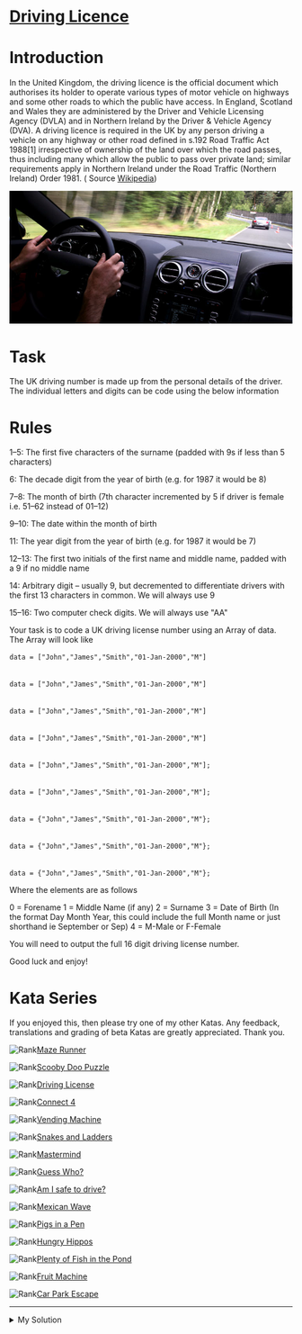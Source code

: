 # [Driving Licence](https://www.codewars.com/kata/59e49b2afc3c494d5d00002a)

# Introduction

In the United Kingdom, the driving licence is the official document which authorises its holder to operate various types
of motor vehicle on highways and some other roads to which the public have access. In England, Scotland and Wales they
are administered by the Driver and Vehicle Licensing Agency (DVLA) and in Northern Ireland by the Driver & Vehicle
Agency (DVA). A driving licence is required in the UK by any person driving a vehicle on any highway or other road
defined in s.192 Road Traffic Act 1988\[1\] irrespective of ownership of the land over which the road passes, thus
including many which allow the public to pass over private land; similar requirements apply in Northern Ireland under
the Road Traffic (Northern Ireland) Order 1981. (
Source [Wikipedia](https://en.wikipedia.org/wiki/Driving_licence_in_the_United_Kingdom))

![Driving](../images/driving_license.jpg)

# Task

The UK driving number is made up from the personal details of the driver. The individual letters and digits can be code
using the below information

# Rules

1–5: The first five characters of the surname (padded with 9s if less than 5 characters)

6: The decade digit from the year of birth (e.g. for 1987 it would be 8)

7–8: The month of birth (7th character incremented by 5 if driver is female i.e. 51–62 instead of 01–12)

9–10: The date within the month of birth

11: The year digit from the year of birth (e.g. for 1987 it would be 7)

12–13: The first two initials of the first name and middle name, padded with a 9 if no middle name

14: Arbitrary digit – usually 9, but decremented to differentiate drivers with the first 13 characters in common. We
will always use 9

15–16: Two computer check digits. We will always use "AA"

Your task is to code a UK driving license number using an Array of data. The Array will look like

    data = ["John","James","Smith","01-Jan-2000","M"]


    data = ["John","James","Smith","01-Jan-2000","M"]


    data = ["John","James","Smith","01-Jan-2000","M"]


    data = ["John","James","Smith","01-Jan-2000","M"]


    data = ["John","James","Smith","01-Jan-2000","M"];


    data = ["John","James","Smith","01-Jan-2000","M"];


    data = {"John","James","Smith","01-Jan-2000","M"};


    data = {"John","James","Smith","01-Jan-2000","M"};


    data = {"John","James","Smith","01-Jan-2000","M"};

Where the elements are as follows

0 = Forename
1 = Middle Name (if any)
2 = Surname
3 = Date of Birth (In the format Day Month Year, this could include the full Month name or just shorthand ie September
or Sep)
4 = M-Male or F-Female

You will need to output the full 16 digit driving license number.

Good luck and enjoy!

# Kata Series

If you enjoyed this, then please try one of my other Katas. Any feedback, translations and grading of beta Katas are
greatly appreciated. Thank you.

![Rank](https://raw.githubusercontent.com/adrianeyre/codewars/master/Ruby/Authored/6KYU.png)[Maze Runner](https://www.codewars.com/kata/58663693b359c4a6560001d6)

![Rank](https://raw.githubusercontent.com/adrianeyre/codewars/master/Ruby/Authored/6KYU.png)[Scooby Doo Puzzle](https://www.codewars.com/kata/58693bbfd7da144164000d05)

![Rank](https://raw.githubusercontent.com/adrianeyre/codewars/master/Ruby/Authored/7KYU.png)[Driving License](https://www.codewars.com/kata/586a1af1c66d18ad81000134)

![Rank](https://raw.githubusercontent.com/adrianeyre/codewars/master/Ruby/Authored/6KYU.png)[Connect 4](https://www.codewars.com/kata/586c0909c1923fdb89002031)

![Rank](https://raw.githubusercontent.com/adrianeyre/codewars/master/Ruby/Authored/6KYU.png)[Vending Machine](https://www.codewars.com/kata/586e6d4cb98de09e3800014f)

![Rank](https://raw.githubusercontent.com/adrianeyre/codewars/master/Ruby/Authored/6KYU.png)[Snakes and Ladders](https://www.codewars.com/kata/587136ba2eefcb92a9000027)

![Rank](https://raw.githubusercontent.com/adrianeyre/codewars/master/Ruby/Authored/6KYU.png)[Mastermind](https://www.codewars.com/kata/58a848258a6909dd35000003)

![Rank](https://raw.githubusercontent.com/adrianeyre/codewars/master/Ruby/Authored/6KYU.png)[Guess Who?](https://www.codewars.com/kata/58b2c5de4cf8b90723000051)

![Rank](https://raw.githubusercontent.com/adrianeyre/codewars/master/Ruby/Authored/6KYU.png)[Am I safe to drive?](https://www.codewars.com/kata/58f5c63f1e26ecda7e000029)

![Rank](https://raw.githubusercontent.com/adrianeyre/codewars/master/Ruby/Authored/6KYU.png)[Mexican Wave](https://www.codewars.com/kata/58f5c63f1e26ecda7e000029)

![Rank](https://raw.githubusercontent.com/adrianeyre/codewars/master/Ruby/Authored/6KYU.png)[Pigs in a Pen](https://www.codewars.com/kata/58fdcc51b4f81a0b1e00003e)

![Rank](https://raw.githubusercontent.com/adrianeyre/codewars/master/Ruby/Authored/6KYU.png)[Hungry Hippos](https://www.codewars.com/kata/590300eb378a9282ba000095)

![Rank](https://raw.githubusercontent.com/adrianeyre/codewars/master/Ruby/Authored/6KYU.png)[Plenty of Fish in the Pond](https://www.codewars.com/kata/5904be220881cb68be00007d)

![Rank](https://raw.githubusercontent.com/adrianeyre/codewars/master/Ruby/Authored/6KYU.png)[Fruit Machine](https://www.codewars.com/kata/590adadea658017d90000039)

![Rank](https://raw.githubusercontent.com/adrianeyre/codewars/master/Ruby/Authored/6KYU.png)[Car Park Escape](https://www.codewars.com/kata/591eab1d192fe0435e000014)

---

<details><summary>My Solution</summary>

```js
function driver(data) {
  const monthMap = {
    Jan: '01',
    Feb: '02',
    Mar: '03',
    Apr: '04',
    May: '05',
    Jun: '06',
    Jul: '07',
    Aug: '08',
    Sep: '09',
    Oct: '10',
    Nov: '11',
    Dec: '12'
  }
  return (
    `${data[2].slice(0, 5).padEnd(5, '9').toUpperCase()}` +
    `${data[3].slice(-2, -1)}` +
    `${data[4] === 'M' ? monthMap[data[3].slice(3, 6)] : Number(monthMap[data[3].slice(3, 6)]) + 50}` +
    `${data[3].slice(0, 2)}` +
    `${data[3].slice(-1)}` +
    `${data[0][0] + (data[1][0] || '9')}` +
    '9AA'
  )
}
```

</details>
